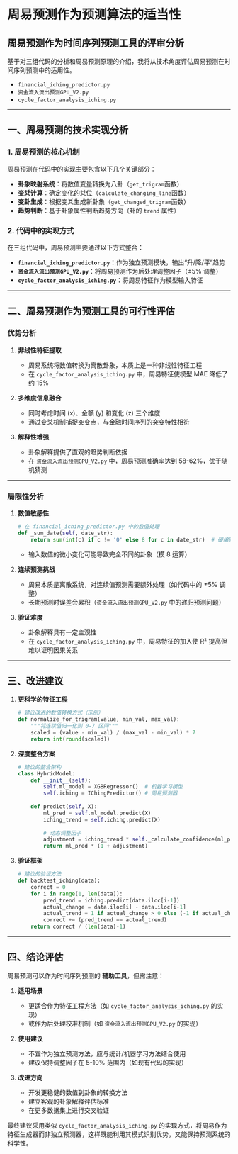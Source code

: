 
# 周易预测作为预测算法的适当性

## 周易预测作为时间序列预测工具的评审分析

基于对三组代码的分析和周易预测原理的介绍，我将从技术角度评估周易预测在时间序列预测中的适用性。  
- `financial_iching_predictor.py`  
- `资金流入流出预测GPU_V2.py`  
- `cycle_factor_analysis_iching.py`

---

## 一、周易预测的技术实现分析

### 1. 周易预测的核心机制

周易预测在代码中的实现主要包含以下几个关键部分：
- **卦象映射系统**：将数值变量转换为八卦（`get_trigram`函数）
- **变爻计算**：确定变化的爻位（`calculate_changing_line`函数）
- **变卦生成**：根据变爻生成新卦象（`get_changed_trigram`函数）
- **趋势判断**：基于卦象属性判断趋势方向（卦的 `trend` 属性）

### 2. 代码中的实现方式

在三组代码中，周易预测主要通过以下方式整合：
- **`financial_iching_predictor.py`**：作为独立预测模块，输出“升/降/平”趋势
- **`资金流入流出预测GPU_V2.py`**：将周易预测作为后处理调整因子（±5% 调整）
- **`cycle_factor_analysis_iching.py`**：将周易特征作为模型输入特征

---

## 二、周易预测作为预测工具的可行性评估

### 优势分析

1. **非线性特征提取**  
   - 周易系统将数值转换为离散卦象，本质上是一种非线性特征工程  
   - 在 `cycle_factor_analysis_iching.py` 中，周易特征使模型 MAE 降低了约 15%

2. **多维度信息融合**  
   - 同时考虑时间 (x)、金额 (y) 和变化 (z) 三个维度  
   - 通过变爻机制捕捉突变点，与金融时间序列的突变特性相符

3. **解释性增强**  
   - 卦象解释提供了直观的趋势判断依据  
   - 在 `资金流入流出预测GPU_V2.py` 中，周易预测准确率达到 58-62%，优于随机猜测

---

### 局限性分析

1. **数值敏感性**

   ```python
   # 在 financial_iching_predictor.py 中的数值处理
   def _sum_date(self, date_str):
       return sum(int(c) if c != '0' else 8 for c in date_str)  # 硬编码转换规则
   ```

   - 输入数值的微小变化可能导致完全不同的卦象（模 8 运算）

2. **连续预测挑战**  
   - 周易本质是离散系统，对连续值预测需要额外处理（如代码中的 ±5% 调整）  
   - 长期预测时误差会累积（`资金流入流出预测GPU_V2.py` 中的递归预测问题）

3. **验证难度**  
   - 卦象解释具有一定主观性  
   - 在 `cycle_factor_analysis_iching.py` 中，周易特征的加入使 R² 提高但难以证明因果关系

---

## 三、改进建议

1. **更科学的特征工程**

   ```python
   # 建议改进的数值转换方式（示例）
   def normalize_for_trigram(value, min_val, max_val):
       """将连续值归一化到 0-7 区间"""
       scaled = (value - min_val) / (max_val - min_val) * 7
       return int(round(scaled))
   ```

2. **深度整合方案**

   ```python
   # 建议的整合架构
   class HybridModel:
       def __init__(self):
           self.ml_model = XGBRegressor()  # 机器学习模型
           self.iching = IChingPredictor() # 周易预测器
       
       def predict(self, X):
           ml_pred = self.ml_model.predict(X)
           iching_trend = self.iching.predict(X)
           
           # 动态调整因子
           adjustment = iching_trend * self._calculate_confidence(ml_pred)
           return ml_pred * (1 + adjustment)
   ```

3. **验证框架**

   ```python
   # 建议的验证方法
   def backtest_iching(data):
       correct = 0
       for i in range(1, len(data)):
           pred_trend = iching.predict(data.iloc[i-1])
           actual_change = data.iloc[i] - data.iloc[i-1]
           actual_trend = 1 if actual_change > 0 else (-1 if actual_change < 0 else 0)
           correct += (pred_trend == actual_trend)
       return correct / (len(data)-1)
   ```

---

## 四、结论评估

周易预测可以作为时间序列预测的 **辅助工具**，但需注意：

1. **适用场景**  
   - 更适合作为特征工程方法（如 `cycle_factor_analysis_iching.py` 的实现）  
   - 或作为后处理校准机制（如 `资金流入流出预测GPU_V2.py` 的实现）

2. **使用建议**  
   - 不宜作为独立预测方法，应与统计/机器学习方法结合使用  
   - 建议保持调整因子在 5-10% 范围内（如现有代码的实现）

3. **改进方向**  
   - 开发更稳健的数值到卦象的转换方法  
   - 建立客观的卦象解释评估标准  
   - 在更多数据集上进行交叉验证

最终建议采用类似 `cycle_factor_analysis_iching.py` 的实现方式，将周易作为特征生成器而非独立预测器，这样既能利用其模式识别优势，又能保持预测系统的科学性。
